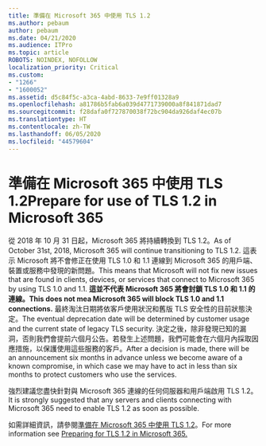 ```yaml
---
title: 準備在 Microsoft 365 中使用 TLS 1.2
ms.author: pebaum
author: pebaum
ms.date: 04/21/2020
ms.audience: ITPro
ms.topic: article
ROBOTS: NOINDEX, NOFOLLOW
localization_priority: Critical
ms.custom:
- "1266"
- "1600052"
ms.assetid: d5c84f5c-a3ca-4abd-8633-7e9ff01328a9
ms.openlocfilehash: a81786b5fab6a039d4771739000a8f841871dad7
ms.sourcegitcommit: f28dafa0f727870038f72bc904da926daf4ec07b
ms.translationtype: HT
ms.contentlocale: zh-TW
ms.lasthandoff: 06/05/2020
ms.locfileid: "44579604"
---
```

# <a name="prepare-for-use-of-tls-12-in-microsoft-365"></a><span data-ttu-id="7bb5a-102">準備在 Microsoft 365 中使用 TLS 1.2</span><span class="sxs-lookup"><span data-stu-id="7bb5a-102">Prepare for use of TLS 1.2 in Microsoft 365</span></span>

<span data-ttu-id="7bb5a-103">從 2018 年 10 月 31 日起，Microsoft 365 將持續轉換到 TLS 1.2。</span><span class="sxs-lookup"><span data-stu-id="7bb5a-103">As of October 31st, 2018, Microsoft 365 will continue transitioning to TLS 1.2.</span></span> <span data-ttu-id="7bb5a-104">這表示 Microsoft 將不會修正在使用 TLS 1.0 和 1.1 連線到 Microsoft 365 的用戶端、裝置或服務中發現的新問題。</span><span class="sxs-lookup"><span data-stu-id="7bb5a-104">This means that Microsoft will not fix new issues that are found in clients, devices, or services that connect to Microsoft 365 by using TLS 1.0 and 1.1.</span></span> <span data-ttu-id="7bb5a-105">**這並不代表 Microsoft 365 將會封鎖 TLS 1.0 和 1.1 的連線。**</span><span class="sxs-lookup"><span data-stu-id="7bb5a-105">**This does not mea Microsoft 365 will block TLS 1.0 and 1.1 connections.**</span></span> <span data-ttu-id="7bb5a-106">最終淘汰日期將依客戶使用狀況和舊版 TLS 安全性的目前狀態決定。</span><span class="sxs-lookup"><span data-stu-id="7bb5a-106">The eventual deprecation date will be determined by customer usage and the current state of legacy TLS security.</span></span> <span data-ttu-id="7bb5a-107">決定之後，除非發現已知的漏洞，否則我們會提前六個月公告。若發生上述問題，我們可能會在六個月內採取因應措施，以保護使用這些服務的客戶。</span><span class="sxs-lookup"><span data-stu-id="7bb5a-107">After a decision is made, there will be an announcement six months in advance unless we become aware of a known compromise, in which case we may have to act in less than six months to protect customers who use the services.</span></span>
  
<span data-ttu-id="7bb5a-108">強烈建議您盡快針對與 Microsoft 365 連線的任何伺服器和用戶端啟用 TLS 1.2。</span><span class="sxs-lookup"><span data-stu-id="7bb5a-108">It is strongly suggested that any servers and clients connecting with Microsoft 365 need to enable TLS 1.2 as soon as possible.</span></span>
  
<span data-ttu-id="7bb5a-109">如需詳細資訊，請參閱[準備在 Microsoft 365 中使用 TLS 1.2](https://support.microsoft.com/help/4057306/preparing-for-tls-1-2-in-office-365)。</span><span class="sxs-lookup"><span data-stu-id="7bb5a-109">For more information see [Preparing for TLS 1.2 in Microsoft 365.](https://support.microsoft.com/help/4057306/preparing-for-tls-1-2-in-office-365)</span></span>
  